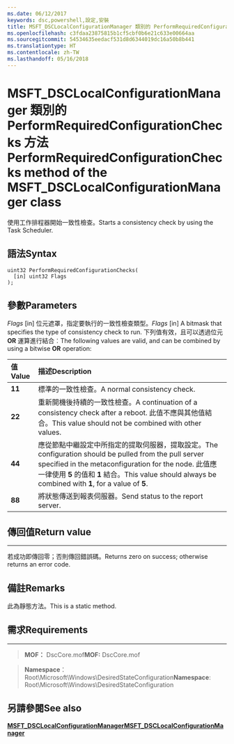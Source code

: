 ```yaml
---
ms.date: 06/12/2017
keywords: dsc,powershell,設定,安裝
title: MSFT_DSCLocalConfigurationManager 類別的 PerformRequiredConfigurationChecks 方法
ms.openlocfilehash: c3fdaa23875815b1cf5cbf0b6e21c633e00664aa
ms.sourcegitcommit: 54534635eedacf531d8d6344019dc16a50b8b441
ms.translationtype: HT
ms.contentlocale: zh-TW
ms.lasthandoff: 05/16/2018
---
```

# <a name="performrequiredconfigurationchecks-method-of-the-msftdsclocalconfigurationmanager-class"></a><span data-ttu-id="5a9cf-103">MSFT_DSCLocalConfigurationManager 類別的 PerformRequiredConfigurationChecks 方法</span><span class="sxs-lookup"><span data-stu-id="5a9cf-103">PerformRequiredConfigurationChecks method of the MSFT_DSCLocalConfigurationManager class</span></span>

<span data-ttu-id="5a9cf-104">使用工作排程器開始一致性檢查。</span><span class="sxs-lookup"><span data-stu-id="5a9cf-104">Starts a consistency check by using the Task Scheduler.</span></span>

<a name="syntax"></a><span data-ttu-id="5a9cf-105">語法</span><span class="sxs-lookup"><span data-stu-id="5a9cf-105">Syntax</span></span>
------

```mof
uint32 PerformRequiredConfigurationChecks(
  [in] uint32 Flags
);
```

<a name="parameters"></a><span data-ttu-id="5a9cf-106">參數</span><span class="sxs-lookup"><span data-stu-id="5a9cf-106">Parameters</span></span>
----------

<span data-ttu-id="5a9cf-107">*Flags* \[in\] 位元遮罩，指定要執行的一致性檢查類型。</span><span class="sxs-lookup"><span data-stu-id="5a9cf-107">*Flags* \[in\] A bitmask that specifies the type of consistency check to run.</span></span> <span data-ttu-id="5a9cf-108">下列值有效，且可以透過位元 **OR** 運算進行結合︰</span><span class="sxs-lookup"><span data-stu-id="5a9cf-108">The following values are valid, and can be combined by using a bitwise **OR** operation:</span></span>

|<span data-ttu-id="5a9cf-109">值</span><span class="sxs-lookup"><span data-stu-id="5a9cf-109">Value</span></span> |<span data-ttu-id="5a9cf-110">描述</span><span class="sxs-lookup"><span data-stu-id="5a9cf-110">Description</span></span> |
|:--- |:---|
|<span data-ttu-id="5a9cf-111">**1**</span><span class="sxs-lookup"><span data-stu-id="5a9cf-111">**1**</span></span> | <span data-ttu-id="5a9cf-112">標準的一致性檢查。</span><span class="sxs-lookup"><span data-stu-id="5a9cf-112">A normal consistency check.</span></span> |
|<span data-ttu-id="5a9cf-113">**2**</span><span class="sxs-lookup"><span data-stu-id="5a9cf-113">**2**</span></span> | <span data-ttu-id="5a9cf-114">重新開機後持續的一致性檢查。</span><span class="sxs-lookup"><span data-stu-id="5a9cf-114">A continuation of a consistency check after a reboot.</span></span> <span data-ttu-id="5a9cf-115">此值不應與其他值結合。</span><span class="sxs-lookup"><span data-stu-id="5a9cf-115">This value should not be combined with other values.</span></span> |
|<span data-ttu-id="5a9cf-116">**4**</span><span class="sxs-lookup"><span data-stu-id="5a9cf-116">**4**</span></span> | <span data-ttu-id="5a9cf-117">應從節點中繼設定中所指定的提取伺服器，提取設定。</span><span class="sxs-lookup"><span data-stu-id="5a9cf-117">The configuration should be pulled from the pull server specified in the metaconfiguration for the node.</span></span> <span data-ttu-id="5a9cf-118">此值應一律使用 **5** 的值和 **1** 結合。</span><span class="sxs-lookup"><span data-stu-id="5a9cf-118">This value should always be combined with **1**, for a value of **5**.</span></span> |
|<span data-ttu-id="5a9cf-119">**8**</span><span class="sxs-lookup"><span data-stu-id="5a9cf-119">**8**</span></span> | <span data-ttu-id="5a9cf-120">將狀態傳送到報表伺服器。</span><span class="sxs-lookup"><span data-stu-id="5a9cf-120">Send status to the report server.</span></span> |

## <a name="return-value"></a><span data-ttu-id="5a9cf-121">傳回值</span><span class="sxs-lookup"><span data-stu-id="5a9cf-121">Return value</span></span>
------------

<span data-ttu-id="5a9cf-122">若成功即傳回零；否則傳回錯誤碼。</span><span class="sxs-lookup"><span data-stu-id="5a9cf-122">Returns zero on success; otherwise returns an error code.</span></span>

## <a name="remarks"></a><span data-ttu-id="5a9cf-123">備註</span><span class="sxs-lookup"><span data-stu-id="5a9cf-123">Remarks</span></span>

<span data-ttu-id="5a9cf-124">此為靜態方法。</span><span class="sxs-lookup"><span data-stu-id="5a9cf-124">This is a static method.</span></span>

## <a name="requirements"></a><span data-ttu-id="5a9cf-125">需求</span><span class="sxs-lookup"><span data-stu-id="5a9cf-125">Requirements</span></span>
------------
><span data-ttu-id="5a9cf-126">**MOF：** DscCore.mof</span><span class="sxs-lookup"><span data-stu-id="5a9cf-126">**MOF:** DscCore.mof</span></span>

><span data-ttu-id="5a9cf-127">**Namespace**：Root\Microsoft\Windows\DesiredStateConfiguration</span><span class="sxs-lookup"><span data-stu-id="5a9cf-127">**Namespace**: Root\Microsoft\Windows\DesiredStateConfiguration</span></span>


## <a name="see-also"></a><span data-ttu-id="5a9cf-128">另請參閱</span><span class="sxs-lookup"><span data-stu-id="5a9cf-128">See also</span></span>


[<span data-ttu-id="5a9cf-129">**MSFT_DSCLocalConfigurationManager**</span><span class="sxs-lookup"><span data-stu-id="5a9cf-129">**MSFT_DSCLocalConfigurationManager**</span></span>](msft-dsclocalconfigurationmanager.md)
